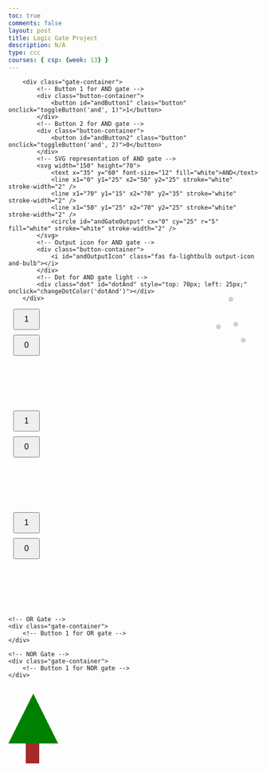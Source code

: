 ```yaml
---
toc: true
comments: false
layout: post
title: Logic Gate Project
description: N/A
type: ccc
courses: { csp: {week: 13} }
---
```



<html lang="en">

<head>
    <meta charset="UTF-8">
    <meta name="viewport" content="width=device-width, initial-scale=1.0">
<!--scales the display to the width of the computer-->
<style>
    
        /* Global styles for the body */
        body {
            font-family: Arial, sans-serif;
            text-align: center;
            margin: 50px;
        }
/* Container styling for layout */
        .container {
            display: flex;
            align-items: center;
            justify-content: center;
            flex-direction: column;
        }

        /* Styling for each gate container */
        .gate-container {
            display: flex;
            align-items: center;
        }

        /* Styling for button containers */
        .button-container {
            margin: 10px;
        }

        /* Styling for buttons */
        .button {
            padding: 10px 20px;
            font-size: 16px;
        }

        /* Styling for SVG elements */
        svg {
            margin: 0 20px;
        }

        /* Styling for output icons */
        .output-icon {
            font-size: 30px;
        }

        /* Styling for AND gate bulb */
        .and-bulb {
            color: red;
        }

        /* Styling for OR gate bulb */
        .or-bulb {
            color: orange;
        }

        /* Styling for NOR gate bulb */
        .nor-bulb {
            color: blue;
        }

        /* Styling for XOR gate bulb */
        .xor-bulb {
            color: green;
        }

        /* Styling for gate labels */
        .gate-label {
            font-size: 18px;
            margin-right: 10px;
            fill: white; /* Change text color to white */
        }

        /* Tree styles */
        .tree {
            position: relative;
            width: 0;
            height: 0;
            border-left: 50px solid transparent;
            border-right: 50px solid transparent;
            border-bottom: 100px solid green;
            margin-top: 30px;
        }

        .trunk {
            position: relative;
            width: 27px;
            height: 40px;
            background-color: brown;
            top: 100px;
            left: -15px;
        }
        </style>
 <style>       
/* Dot styles */
.dot {
    width: 10px;
    height: 10px;
    border-radius: 50%;
    cursor: pointer;
}

/* Dots for the Green Triangle */
#dotGreen1 {
    position: absolute;
    top: 630px;
    left: 670px;
    background-color: #CFD3CF;
}

#dotGreen2 {
    position: absolute;
    top: 660px;
    left: 680px;
    background-color: #CFD3CF;
}

#dotGreen3 {
    position: absolute;
    top: 710px;
    left: 700px;
    background-color: #CFD3CF;
}

#dotGreen4 {
    position: absolute;
    top: 700px;
    left: 700px;
    background-color: #CFD3CF;
}

</style>

    
<link rel="stylesheet" href="https://cdnjs.cloudflare.com/ajax/libs/font-awesome/6.0.0/css/all.min.css"
        integrity="sha512-Bw+irXzAGYTW3oIUcI+5B3c5AcXKXtwJU6dRfkaOTpAupzWC8FX6C9AjbV8AGj8G/oPfOj0lg/9hbo+KwIzA4A=="
        crossorigin="anonymous" referrerpolicy="no-referrer" />
</head>

<body>
<!-- Main content container -->
    <div class="container">
   
<!-- AND Gate -->
        <div class="gate-container">
            <!-- Button 1 for AND gate -->
            <div class="button-container">
                <button id="andButton1" class="button" onclick="toggleButton('and', 1)">1</button>
            </div>
            <!-- Button 2 for AND gate -->
            <div class="button-container">
                <button id="andButton2" class="button" onclick="toggleButton('and', 2)">0</button>
            </div>
            <!-- SVG representation of AND gate -->
            <svg width="150" height="70">
                <text x="35" y="60" font-size="12" fill="white">AND</text>
                <line x1="0" y1="25" x2="50" y2="25" stroke="white" stroke-width="2" />
                <line x1="70" y1="15" x2="70" y2="35" stroke="white" stroke-width="2" />
                <line x1="50" y1="25" x2="70" y2="25" stroke="white" stroke-width="2" />
                <circle id="andGateOutput" cx="0" cy="25" r="5" fill="white" stroke="white" stroke-width="2" />
            </svg>
            <!-- Output icon for AND gate -->
            <div class="button-container">
                <i id="andOutputIcon" class="fas fa-lightbulb output-icon and-bulb"></i>
            </div>
            <!-- Dot for AND gate light -->
            <div class="dot" id="dotAnd" style="top: 70px; left: 25px;" onclick="changeDotColor('dotAnd')"></div>
        </div>

<!-- OR Gate -->
<div class="gate-container">
            <!-- Button 1 for OR gate -->
            <div class="button-container">
                <button id="orButton1" class="button" onclick="toggleButton('or', 1)">1</button>
            </div>
            <!-- Button 2 for OR gate -->
            <div class="button-container">
                <button id="orButton2" class="button" onclick="toggleButton('or', 2)">0</button>
            </div>
            <!-- SVG representation of OR gate -->
            <svg width="150" height="70">
                <text x="35" y="60" font-size="12" fill="white">OR</text>
                <line x1="0" y1="25" x2="50" y2="25" stroke="white" stroke-width="2" />
                <line x1="70" y1="15" x2="70" y2="35" stroke="white" stroke-width="2" />
                <line x1="50" y1="25" x2="70" y2="25" stroke="white" stroke-width="2" />
                <circle id="orGateOutput" cx="0" cy="25" r="5" fill="white" stroke="white" stroke-width="2" />
            </svg>
            <!-- Output icon for OR gate -->
            <div class="button-container">
                <i id="orOutputIcon" class="fas fa-lightbulb output-icon or-bulb"></i>
            </div>
            <!-- Dot for OR gate light -->
            <div class="dot" id="dotOr" style="top: 70px; left: 95px;" onclick="changeDotColor('dotOr')"></div>
        </div>

 <!-- NOR Gate -->
<div class="gate-container">
            <!-- Button 1 for NOR gate -->
            <div class="button-container">
                <button id="norButton1" class="button" onclick="toggleButton('nor', 1)">1</button>
            </div>
            <!-- Button 2 for NOR gate -->
            <div class="button-container">
                <button id="norButton2" class="button" onclick="toggleButton('nor', 2)">0</button>
            </div>
            <!-- SVG representation of NOR gate -->
            <svg width="150" height="70">
                <text x="35" y="60" font-size="12" fill="white">NOR</text>
                <circle id="norGateOutput" cx="0" cy="25" r="5" fill="white" stroke="white" stroke-width="2" />
            </svg>
            <!-- Output icon for NOR gate -->
            <div class="button-container">
                <i id="norOutputIcon" class="fas fa-lightbulb output-icon nor-bulb"></i>
            </div>
            <!-- Dot for NOR gate light -->
            <div class="dot" id="dotNor" style="top: 0; left: 30px;" onclick="changeDotColor('dotNor')"></div>
        </div>

<!-- XOR Gate -->
<div class="gate-container">
            <!-- Button 1 for XOR gate -->
            <div class="button-container">
                <button id="xorButton1" class="button" onclick="toggleButton('xor', 1)">1</button>
            </div>
            <!-- Button 2 for XOR gate -->
            <div class="button-container">
                <button id="xorButton2" class="button" onclick="toggleButton('xor', 2)">0</button>
            </div>
            <!-- SVG representation of XOR gate -->
            <svg width="150" height="70">
                <text x="35" y="60" font-size="12" fill="white">XOR</text>
                <circle id="xorGateOutput" cx="0" cy="25" r="5" fill="white" stroke="white" stroke-width="2" />
            </svg>
            <!-- Output icon for XOR gate -->
            <div class="button-container">
                <i id="xorOutputIcon" class="fas fa-lightbulb output-icon xor-bulb"></i>
            </div>
            <!-- Dot for XOR gate light -->
            <div class="dot" id="dotXor" style="top: 0; left: 105px;" onclick="changeDotColor('dotXor')"></div>
        </div>

        
<!-- Main content container -->
<div class="container">
    <!-- AND Gate -->
    <div class="gate-container">
        <!-- Button 1 for AND gate -->
    </div>

    <!-- OR Gate -->
    <div class="gate-container">
        <!-- Button 1 for OR gate -->
    </div>

    <!-- NOR Gate -->
    <div class="gate-container">
        <!-- Button 1 for NOR gate -->
    </div>

<!-- XOR Gate -->
   <div class="gate-container">
        <!-- Button 1 for XOR gate -->
    </div>


</div>

<!-- Dots for the Green Triangle -->
<div class="gate-container">
    <!-- Dot 1 for the Green Triangle -->
   
</div>


<script>
    // Function to update the color of a dot based on gate result
    function updateDotColor(gateResult, dotId) {
        const dot = document.getElementById(dotId);

        // Change the color of the dot based on the gate result
        switch (dotId) 
        }
    }

    // Function to update the dots for the Green Triangle based on AND gate result
    function updateGreenDots() {
        const andResult = andButtonStates[0] & andButtonStates[1]; // AND logic gate
        updateDotColor(andResult, 'dotGreen1');
        updateDotColor(andResult, 'dotGreen2');
        updateDotColor(andResult, 'dotGreen3');
        updateDotColor(andResult, 'dotGreen4');
    }

    // Function to update the dots for other gates based on their results
    function updateOtherDots() 

    // Function to toggle the state of a button for a gate and update the dots
    function toggleButtonAndUpdateDots(gateType, buttonNumber) {
        toggleButton(gateType, buttonNumber);
        switch (gateType) 
    }

    // Event listeners for AND gate buttons
    document.getElementById('andButton1').addEventListener('click', function () {
        toggleButtonAndUpdateDots('and', 1);
    });

    document.getElementById('andButton2').addEventListener('click', function () {
        toggleButtonAndUpdateDots('and', 2);
    });

    // Event listeners for OR gate buttons
    document.getElementById('orButton1').addEventListener('click', function () {
        toggleButtonAndUpdateDots('or', 1);
    });

    document.getElementById('orButton2').addEventListener('click', function () {
        toggleButtonAndUpdateDots('or', 2);
    });

    // Event listeners for NOR gate buttons
    document.getElementById('norButton1').addEventListener('click', function () {
        toggleButtonAndUpdateDots('nor', 1);
    });

    document.getElementById('norButton2').addEventListener('click', function () {
        toggleButtonAndUpdateDots('nor', 2);
    });

    // Event listeners for XOR gate buttons
    document.getElementById('xorButton1').addEventListener('click', function () {
        toggleButtonAndUpdateDots('xor', 1);
    });

    document.getElementById('xorButton2').addEventListener('click', function () {
        toggleButtonAndUpdateDots('xor', 2);
    });
</script>

 <!-- Tree -->
<div class="tree">
            <div class="trunk"></div>
        </div>
    </div>

 <script>
    // Initial states of the buttons for each gate
    let andButtonStates = [0, 0];
    let orButtonStates = [0, 0];
    let norButtonStates = [0, 0];
    let xorButtonStates = [0, 0];

    // Function to toggle the state of a button for a specific gate
    function toggleButton(gateType, buttonNumber) {
        if (gateType === 'and') {
            andButtonStates[buttonNumber - 1] = 1 - andButtonStates[buttonNumber - 1];
            document.getElementById(`andButton${buttonNumber}`).innerText = andButtonStates[buttonNumber - 1];
            updateAndOutput();
        } else if (gateType === 'or') {
            orButtonStates[buttonNumber - 1] = 1 - orButtonStates[buttonNumber - 1];
            document.getElementById(`orButton${buttonNumber}`).innerText = orButtonStates[buttonNumber - 1];
            updateOrOutput();
        } else if (gateType === 'nor') {
            norButtonStates[buttonNumber - 1] = 1 - norButtonStates[buttonNumber - 1];
            document.getElementById(`norButton${buttonNumber}`).innerText = norButtonStates[buttonNumber - 1];
            updateNorOutput();
        } else if (gateType === 'xor') {
            xorButtonStates[buttonNumber - 1] = 1 - xorButtonStates[buttonNumber - 1];
            document.getElementById(`xorButton${buttonNumber}`).innerText = xorButtonStates[buttonNumber - 1];
            updateXorOutput();
        }
    }

    // Function to update the output for the AND gate
    function updateAndOutput() {
        const andResult = andButtonStates[0] & andButtonStates[1]; // AND logic gate
        const andOutputIcon = document.getElementById('andOutputIcon');
        const andGateOutput = document.getElementById('andGateOutput');

        if (andResult === 1) {
            andOutputIcon.style.color = 'red';
            andGateOutput.setAttribute('fill', 'red');
        } else {
            andOutputIcon.style.color = '#ccc';
            andGateOutput.setAttribute('fill', 'white');
        }
        updateDotColor(andResult, 'dotAnd');
    }

    // Function to update the output for the OR gate
    function updateOrOutput() {
        const orResult = orButtonStates[0] | orButtonStates[1]; // OR logic gate
        const orOutputIcon = document.getElementById('orOutputIcon');
        const orGateOutput = document.getElementById('orGateOutput');

        if (orResult === 1) {
            orOutputIcon.style.color = 'orange';
            orGateOutput.setAttribute('fill', 'orange');
        } else {
            orOutputIcon.style.color = '#ccc';
            orGateOutput.setAttribute('fill', 'white');
        }
        updateDotColor(orResult, 'dotOr');
    }

    // Function to update the output for the NOR gate
    function updateNorOutput() {
        const norResult = !(norButtonStates[0] | norButtonStates[1]); // NOR logic gate
        const norOutputIcon = document.getElementById('norOutputIcon');
        const norGateOutput = document.getElementById('norGateOutput');

        if (norResult) {
            norOutputIcon.style.color = 'blue';
            norGateOutput.setAttribute('fill', 'blue');
        } else {
            norOutputIcon.style.color = '#ccc';
            norGateOutput.setAttribute('fill', 'white');
        }
        updateDotColor(norResult, 'dotNor');
    }

    // Function to update the output for the XOR gate
    function updateXorOutput() {
        const xorResult = xorButtonStates[0] ^ xorButtonStates[1]; // XOR logic gate
        const xorOutputIcon = document.getElementById('xorOutputIcon');
        const xorGateOutput = document.getElementById('xorGateOutput');

        if (xorResult) {
            xorOutputIcon.style.color = 'green';
            xorGateOutput.setAttribute('fill', 'green');
        } else {
            xorOutputIcon.style.color = '#ccc';
            xorGateOutput.setAttribute('fill', 'white');
        }
        updateDotColor(xorResult, 'dotXor');
    }

    // Function to update the color of a dot based on gate result
    function updateDotColor(gateResult, dotId) {
        const dot = document.getElementById(dotId);
        const blueLight = document.getElementById('blueLight');
        const randomColor = getRandomColor();

        if (gateResult === 1) {
            dot.style.backgroundColor = randomColor;
        } else {
            dot.style.backgroundColor = 'transparent';
        }

        // Change the blue light color if the dotId is dotBlue
        if (dotId === 'dotBlue') {
            blueLight.setAttribute('fill', randomColor);
        }
    }


</script>

<!-- Dots for the Green Triangle -->
<div class="gate-container">
    <!-- Dot 1 for the Green Triangle -->
    <div class="dot" id="dotGreen1" style="background-color: #CFD3CF;" onclick="changeDotColor('dotGreen1')"></div>
    <!-- Dot 2 for the Green Triangle -->
    <div class="dot" id="dotGreen2" style="background-color: #CFD3CF;" onclick="changeDotColor('dotGreen2')"></div>
    <!-- Dot 3 for the Green Triangle -->
    <div class="dot" id="dotGreen3" style="background-color: #CFD3CF;" onclick="changeDotColor('dotGreen3')"></div>
    <!-- Dot 4 for the Green Triangle -->
    <div class="dot" id="dotGreen4" style="background-color: #CFD3CF;" onclick="changeDotColor('dotGreen4')"></div>
    
</div>

<style>
    /* Dot styles for the Green Triangle */
    .dot {
        width: 10px;
        height: 10px;
        border-radius: 50%;
        cursor: pointer;
        position: relative;
    }

    /* Dots for the Green Triangle */
    #dotGreen1 {
        top: 700px;
        left: 680px;
    }

    #dotGreen2 {
        top: 650px;
        left: 670px;
    }

    #dotGreen3 {
        top: 732px;
        left: 695px;
    }

    #dotGreen4 {
        top: 705px;
        left: 645px;
    }
</style>


<script>
    // Function to update the color of a dot based on gate result
  // Function to update the color of a dot based on gate result and coordinates
function updateDot(gateResult, dotId, coordinates) {
    const dot = document.getElementById(dotId);

    // Change the color of the dot based on the gate result
    switch (dotId) {
        case 'dotAnd':
            dot.style.backgroundColor = gateResult === 1 ? 'red' : '#ccc';
            break;
        case 'dotOr':
            dot.style.backgroundColor = gateResult === 1 ? 'orange' : '#ccc';
            break;
        case 'dotNor':
            dot.style.backgroundColor = gateResult === 1 ? 'blue' : '#ccc';
            break;
        case 'dotXor':
            dot.style.backgroundColor = gateResult === 1 ? 'green' : '#ccc';
            break;
        case 'dotGreen1':
            dot.style.backgroundColor = gateResult === 1 ? 'red' : '#ccc';
            break;
        case 'dotGreen2':
            dot.style.backgroundColor = gateResult === 1 ? 'yellow' : '#ccc';
            break;
        case 'dotGreen3':
            dot.style.backgroundColor = gateResult === 1 ? 'blue' : '#ccc';
            break;
        case 'dotGreen4':
            dot.style.backgroundColor = gateResult === 1 ? 'green' : '#ccc';
            break;
        // Add more cases for other dots if needed
    }

    // Update the position of the dot based on coordinates
    dot.style.top = `${coordinates.top}px`;
    dot.style.left = `${coordinates.left}px`;
}

// Example usage:
// Call this function whenever you want to update the color and position of a dot
const dotCoordinates = {
    top: 100,
    left: 200,
};

updateDot(1, 'dotAnd', dotCoordinates);


    // Function to update the dots for the Green Triangle based on AND gate result
    function updateGreenDots() {
        const andResult = andButtonStates[0] & andButtonStates[1]; // AND logic gate
        updateDotColor(andResult, 'dotGreen1');
        updateDotColor(andResult, 'dotGreen2');
        updateDotColor(andResult, 'dotGreen3');
        updateDotColor(andResult, 'dotGreen4');
    }

    // Function to update the dots for other gates based on their results
    function updateOtherDots() {
        // Update dots for OR gate
        const orResult = orButtonStates[0] | orButtonStates[1]; // OR logic gate
        updateDotColor(orResult, 'dotOr');

        // Update dots for NOR gate
        const norResult = !(norButtonStates[0] | norButtonStates[1]); // NOR logic gate
        updateDotColor(norResult, 'dotNor');

        // Update dots for XOR gate
        const xorResult = xorButtonStates[0] ^ xorButtonStates[1]; // XOR logic gate
        updateDotColor(xorResult, 'dotXor');
    }

    // Function to toggle the state of a button for a gate and update the dots
    function toggleButtonAndUpdateDots(gateType, buttonNumber) {
        toggleButton(gateType, buttonNumber);
        switch (gateType) {
            case 'and':
                updateGreenDots();
                break;
            case 'or':
            case 'nor':
            case 'xor':
                updateOtherDots();
                break;
            // Add more cases for other gates if needed
        }
    }

    // Event listeners for AND gate buttons
    document.getElementById('andButton1').addEventListener('click', function() {
        toggleButtonAndUpdateDots('and', 1);
    });

    document.getElementById('andButton2').addEventListener('click', function() {
        toggleButtonAndUpdateDots('and', 2);
    });

    // Event listeners for other gate buttons
    document.getElementById('orButton1').addEventListener('click', function() {
        toggleButtonAndUpdateDots('or', 1);
    });

    document.getElementById('orButton2').addEventListener('click', function() {
        toggleButtonAndUpdateDots('or', 2);
    });

    document.getElementById('norButton1').addEventListener('click', function() {
        toggleButtonAndUpdateDots('nor', 1);
    });

    document.getElementById('norButton2').addEventListener('click', function() {
        toggleButtonAndUpdateDots('nor', 2);
    });

    document.getElementById('xorButton1').addEventListener('click', function() {
        toggleButtonAndUpdateDots('xor', 1);
    });

    document.getElementById('xorButton2').addEventListener('click', function() {
        toggleButtonAndUpdateDots('xor', 2);
    });
</script>

<script>
    // Map each dot to its corresponding gate and color
    const dotGateMapping = {
        'dotGreen1': 'and',
        'dotGreen2': 'or',
        'dotGreen3': 'nor',
        'dotGreen4': 'xor',
    };

    // Function to update the color of a dot based on its associated gate result
    function updateDotColorByGate(gateResult, dotId) {
        const dot = document.getElementById(dotId);
        const gateType = dotGateMapping[dotId];

        // Change the color of the dot based on its associated gate result
        switch (gateType) {
            case 'and':
                dot.style.backgroundColor = gateResult === 1 ? 'red' : '#ccc';
                break;
            case 'or':
                dot.style.backgroundColor = gateResult === 1 ? 'yellow' : '#ccc';
                break;
            case 'nor':
                dot.style.backgroundColor = gateResult === 1 ? 'blue' : '#ccc';
                break;
            case 'xor':
                dot.style.backgroundColor = gateResult === 1 ? 'darkgreen' : '#ccc';
                break;
            // Add more cases for other gates if needed
        }
    }

    // Function to update the dots for the Green Triangle based on AND gate result
    function updateGreenDots() {
        const andResult = andButtonStates[0] & andButtonStates[1]; // AND logic gate
        for (const dotId in dotGateMapping) {
            updateDotColorByGate(andResult, dotId);
        }
    }

    // Function to update the dots for other gates based on their results
    function updateOtherDots() {
        // Update dots for OR gate
        const orResult = orButtonStates[0] | orButtonStates[1]; // OR logic gate
        for (const dotId in dotGateMapping) {
            updateDotColorByGate(orResult, dotId);
        }

        // Update dots for NOR gate
        const norResult = !(norButtonStates[0] | norButtonStates[1]); // NOR logic gate
        for (const dotId in dotGateMapping) {
            updateDotColorByGate(norResult, dotId);
        }

        // Update dots for XOR gate
        const xorResult = xorButtonStates[0] ^ xorButtonStates[1]; // XOR logic gate
        for (const dotId in dotGateMapping) {
            updateDotColorByGate(xorResult, dotId);
        }
    }

    // Function to toggle the state of a button for a gate and update the dots
    function toggleButtonAndUpdateDots(gateType, buttonNumber) {
        toggleButton(gateType, buttonNumber);
        switch (gateType) {
            case 'and':
                updateGreenDots();
                break;
            case 'or':
            case 'nor':
            case 'xor':
                updateOtherDots();
                break;
        }
    }

    // Event listeners for AND gate buttons
    document.getElementById('andButton1').addEventListener('click', function() {
        toggleButtonAndUpdateDots('and', 1);
    });

    document.getElementById('andButton2').addEventListener('click', function() {
        toggleButtonAndUpdateDots('and', 2);
    });

    // Event listeners for OR gate buttons
    document.getElementById('orButton1').addEventListener('click', function() {
        toggleButtonAndUpdateDots('or', 1);
    });

    document.getElementById('orButton2').addEventListener('click', function() {
        toggleButtonAndUpdateDots('or', 2);
    });

    // Event listeners for NOR gate buttons
    document.getElementById('norButton1').addEventListener('click', function() {
        toggleButtonAndUpdateDots('nor', 1);
    });

    document.getElementById('norButton2').addEventListener('click', function() {
        toggleButtonAndUpdateDots('nor', 2);
    });

    // Event listeners for XOR gate buttons
    document.getElementById('xorButton1').addEventListener('click', function() {
        toggleButtonAndUpdateDots('xor', 1);
    });

    document.getElementById('xorButton2').addEventListener('click', function() {
        toggleButtonAndUpdateDots('xor', 2);
    });
</script>


</body>


</html>
